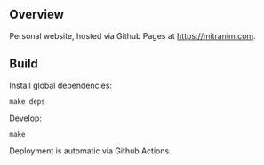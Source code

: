 ## Overview

Personal website, hosted via Github Pages at https://mitranim.com.

## Build

Install global dependencies:

    make deps

Develop:

    make

Deployment is automatic via Github Actions.

